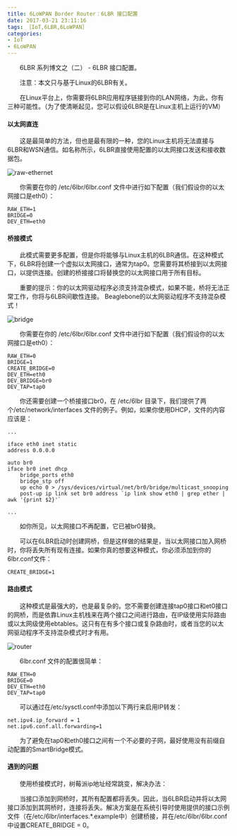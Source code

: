 ```yaml
---
title: 6LoWPAN Border Router：6LBR 接口配置
date: 2017-03-21 23:11:16
tags: ［IoT,6LBR,6LoWPAN］
categories:
- IoT
- 6LoWPAN
---
```


　　6LBR 系列博文之（二） - 6LBR 接口配置。

<!--more-->

　　注意：本文只与基于Linux的6LBR有关。

　　在Linux平台上，你需要将6LBR应用程序链接到你的LAN网络，为此，你有三种可能性。（为了使清晰起见，您可以假设6LBR是在Linux主机上运行的VM）

#### 以太网直连

　　这是最简单的方法，但也是最有限的一种，您的Linux主机将无法直接与6LBR和WSN通信。如名称所示，6LBR直接使用配置的以太网接口发送和接收数据包。

![raw-ethernet](https://github.com/cetic/6lbr/wiki/images/connection/raw-ethernet.png)

　　你需要在你的 /etc/6lbr/6lbr.conf 文件中进行如下配置（我们假设你的以太网接口是eth0）：

```
RAW_ETH=1
BRIDGE=0
DEV_ETH=eth0
```

#### 桥接模式

　　此模式需要更多配置，但是你将能够与Linux主机的6LBR通信。在这种模式下，6LBR将创建一个虚拟以太网接口，通常为tap0。您需要将其桥接到以太网接口，以提供连接。创建的桥接接口将替换您的以太网接口用于所有目标。

　　重要的提示：你的以太网驱动程序必须支持混杂模式，如果不能，桥将无法正常工作，你将与6LBR间歇性连接。 Beaglebone的以太网驱动程序不支持混杂模式！

![bridge](https://github.com/cetic/6lbr/wiki/images/connection/bridge.png)

　　你需要在你的 /etc/6lbr/6lbr.conf 文件中进行如下配置（我们假设你的以太网接口是eth0）：

```
RAW_ETH=0
BRIDGE=1
CREATE_BRIDGE=0
DEV_ETH=eth0
DEV_BRIDGE=br0
DEV_TAP=tap0
```

　　你还需要创建一个桥接接口br0，在 /etc/6lbr 目录下，我们提供了两个/etc/network/interfaces 文件的例子。例如，如果你使用DHCP，文件的内容应该是：

```
...

iface eth0 inet static
address 0.0.0.0

auto br0
iface br0 inet dhcp
    bridge_ports eth0
    bridge_stp off
    up echo 0 > /sys/devices/virtual/net/br0/bridge/multicast_snooping
    post-up ip link set br0 address `ip link show eth0 | grep ether | awk '{print $2}'`

...

```

　　如你所见，以太网接口不再配置，它已被br0替换。

　　可以在6LBR启动时创建网桥，但是这样做的结果是，当以太网接口加入网桥时，你将丢失所有现有连接。如果你真的想要这种模式，你必须添加到你的6lbr.conf文件：

```
CREATE_BRIDGE=1
```

#### 路由模式

　　这种模式是最强大的，也是最复杂的。您不需要创建连接tap0接口和et0接口的网桥，而是依靠Linux主机栈来在两个接口之间进行路由，在IP级使用实际路由或以太网级使用ebtables。这只有在有多个接口或复杂路由时，或者当您的以太网驱动程序不支持混杂模式时才有用。

![router](https://github.com/cetic/6lbr/wiki/images/connection/routing.png)

　　6lbr.conf 文件的配置很简单：

```
RAW_ETH=0
BRIDGE=0
DEV_ETH=eth0
DEV_TAP=tap0
```

　　可以通过在/etc/sysctl.conf中添加以下两行来启用IP转发：

```
net.ipv4.ip_forward = 1
net.ipv6.conf.all.forwarding=1
```

　　为了避免在tap0和eth0接口之间有一个不必要的子网，最好使用没有前缀自动配置的SmartBridge模式。


#### 遇到的问题

　　使用桥接模式时，树莓派ip地址经常跳变，解决办法：

　　当接口添加到网桥时，其所有配置都将丢失。因此，当6LBR启动并将以太网接口添加到其网桥时，连接将丢失。解决方案是在系统引导时使用提供的接口示例文件（在/etc/6lbr/interfaces.*.example中）创建桥接，并在/etc/6lbr/6lbr.conf中设置CREATE_BRIDGE = 0。
